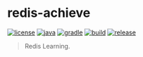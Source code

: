 # redis-achieve

[![license](https://img.shields.io/badge/license-MIT-green.svg?style=flat&logo=github)](https://www.mit-license.org)
[![java](https://img.shields.io/badge/java-1.8-brightgreen.svg?style=flat&logo=java)](https://www.oracle.com/java/technologies/javase-downloads.html)
[![gradle](https://img.shields.io/badge/gradle-6.3-brightgreen.svg?style=flat&logo=gradle)](https://docs.gradle.org/6.3/userguide/installation.html)
[![build](https://github.com/aaric/redis-achieve/workflows/build/badge.svg)](https://github.com/aaric/redis-achieve/actions)
[![release](https://img.shields.io/badge/release-0.4.1-blue.svg)](https://github.com/aaric/redis-achieve/releases)

> Redis Learning.
